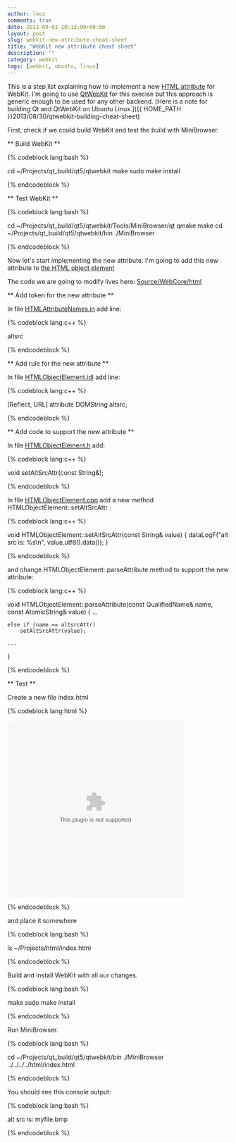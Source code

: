 ```yaml
---
author: leoz
comments: true
date: 2013-09-01 20:13:00+00:00
layout: post
slug: webkit-new-attribute-cheat-sheet
title: "WebKit new attribute cheat sheet"
description: ""
category: webkit
tags: [webkit, ubuntu, linux]
---
```


This is a step list explaining how to implement a new
[HTML attribute](http://en.wikipedia.org/wiki/HTML_attribute)
for WebKit.
I'm going to use
[QtWebKit](http://trac.webkit.org/wiki/QtWebKit)
for this execise but this approach is generic enough to be used for any other backend.
[Here is a note for building Qt and QtWebKit on Ubuntu Linux.]({{ HOME_PATH }}2013/08/30/qtwebkit-building-cheat-sheet)

<!--more-->

First, check if we could build WebKit and test the build with MiniBrowser.

** Build WebKit **

{% codeblock lang:bash %}

cd ~/Projects/qt_build/qt5/qtwebkit
make
sudo make install

{% endcodeblock %}

** Test WebKit ** 

{% codeblock lang:bash %}

cd ~/Projects/qt_build/qt5/qtwebkit/Tools/MiniBrowser/qt
qmake
make
cd ~/Projects/qt_build/qt5/qtwebkit/bin
./MiniBrowser

{% endcodeblock %}

Now let's start implementing the new attribute.
I'm going to add this new attribute to
[the HTML object element](http://www.w3.org/wiki/HTML/Elements/object)

The code we are going to modify lives here: 
[Source/WebCore/html](https://github.com/WebKit/webkit/tree/master/Source/WebCore/html)

** Add token for the new attribute **

In file
[HTMLAttributeNames.in](https://github.com/WebKit/webkit/blob/master/Source/WebCore/html/HTMLAttributeNames.in)
add line:

{% codeblock lang:c++ %}

altsrc

{% endcodeblock %}

** Add rule for the new attribute **

In file
[HTMLObjectElement.idl](https://github.com/WebKit/webkit/blob/master/Source/WebCore/html/HTMLObjectElement.idl)
add line:

{% codeblock lang:c++ %}

[Reflect, URL] attribute DOMString altsrc;

{% endcodeblock %}

** Add code to support the new attribute **

In file
[HTMLObjectElement.h](https://github.com/WebKit/webkit/blob/master/Source/WebCore/html/HTMLObjectElement.h)
add:

{% codeblock lang:c++ %}

void setAltSrcAttr(const String&);

{% endcodeblock %}

In file
[HTMLObjectElement.cpp](https://github.com/WebKit/webkit/blob/master/Source/WebCore/html/HTMLObjectElement.cpp)
add a new method HTMLObjectElement::setAltSrcAttr :

{% codeblock lang:c++ %}

void HTMLObjectElement::setAltSrcAttr(const String& value)
{
	dataLogF("alt src is: %s\n", value.utf8().data());
}

{% endcodeblock %}

and change HTMLObjectElement::parseAttribute method to support the new attribute:

{% codeblock lang:c++ %}

void HTMLObjectElement::parseAttribute(const QualifiedName& name,
                                       const AtomicString& value)
{
    ...

    else if (name == altsrcAttr)
        setAltSrcAttr(value);

    ...
}

{% endcodeblock %}

** Test **

Create a new file index.html

{% codeblock lang:html %}

<object width="400" height="400" data="helloworld.swf" altsrc="myfile.bmp">
</object>

{% endcodeblock %}

and place it somewhere

{% codeblock lang:bash %}

ls ~/Projects/html/index.html

{% endcodeblock %}

Build and install WebKit with all our changes.

{% codeblock lang:bash %}

make
sudo make install

{% endcodeblock %}

Run MiniBrowser.

{% codeblock lang:bash %}

cd ~/Projects/qt_build/qt5/qtwebkit/bin
./MiniBrowser ../../../../html/index.html

{% endcodeblock %}

You should see this console output:

{% codeblock lang:bash %}

alt src is: myfile.bmp

{% endcodeblock %}
